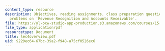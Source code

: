 ```yaml
---
content_type: resource
description: Objectives, reading assignments, class preparation questions, optional
  problems on 'Revenue Recognition and Accounts Receivable'.
file: https://ol-ocw-studio-app-production.s3.amazonaws.com/courses/15-514-financial-and-managerial-accounting-summer-2003/9229ec6467bc39a2f948a75cf0526ec6_lec4overview.pdf
file_type: application/pdf
resourcetype: Document
title: lec4overview.pdf
uid: 9229ec64-67bc-39a2-f948-a75cf0526ec6
---
```

